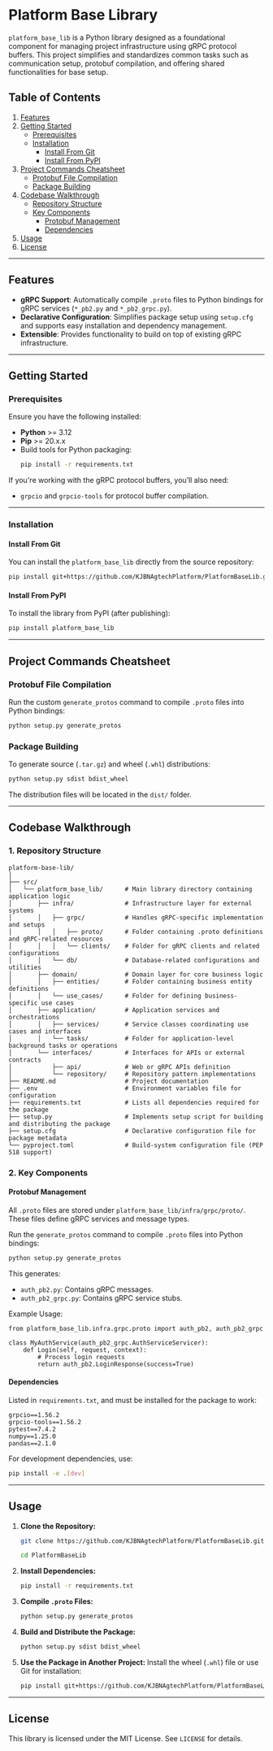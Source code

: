 # **Platform Base Library**

`platform_base_lib` is a Python library designed as a foundational component for managing project infrastructure using gRPC protocol buffers. This project simplifies and standardizes common tasks such as communication setup, protobuf compilation, and offering shared functionalities for base setup.

## Table of Contents

1. [Features](#features)
2. [Getting Started](#getting-started)
   - [Prerequisites](#prerequisites)
   - [Installation](#installation)
      - [Install From Git](#install-from-git)
      - [Install From PyPI](#install-from-pypi)
3. [Project Commands Cheatsheet](#project-commands-cheatsheet)
   - [Protobuf File Compilation](#protobuf-file-compilation)
   - [Package Building](#package-building)
4. [Codebase Walkthrough](#codebase-walkthrough)
   - [Repository Structure](#1-repository-structure)
   - [Key Components](#2-key-components)
      - [Protobuf Management](#protobuf-management)
      - [Dependencies](#dependencies)
5. [Usage](#usage)
6. [License](#license)

---

## **Features**
- **gRPC Support**: Automatically compile `.proto` files to Python bindings for gRPC services (`*_pb2.py` and `*_pb2_grpc.py`).
- **Declarative Configuration**: Simplifies package setup using `setup.cfg` and supports easy installation and dependency management.
- **Extensible**: Provides functionality to build on top of existing gRPC infrastructure.

---



## **Getting Started**

### **Prerequisites**

Ensure you have the following installed:
- **Python** >= 3.12
- **Pip** >= 20.x.x
- Build tools for Python packaging:
  ```bash
  pip install -r requirements.txt
  ```

If you're working with the gRPC protocol buffers, you’ll also need:
- `grpcio` and `grpcio-tools` for protocol buffer compilation.

---

### **Installation**

#### **Install From Git**
You can install the `platform_base_lib` directly from the source repository:
```bash
pip install git+https://github.com/KJBNAgtechPlatform/PlatformBaseLib.git@main#egg=platform_base_lib

```

#### **Install From PyPI**
To install the library from PyPI (after publishing):
```bash
pip install platform_base_lib
```

---

## **Project Commands Cheatsheet**

### **Protobuf File Compilation**
Run the custom `generate_protos` command to compile `.proto` files into Python bindings:
```bash
python setup.py generate_protos
```

### **Package Building**
To generate source (`.tar.gz`) and wheel (`.whl`) distributions:
```bash
python setup.py sdist bdist_wheel
```
The distribution files will be located in the `dist/` folder.

---

## **Codebase Walkthrough**

### **1. Repository Structure**

```plaintext
platform-base-lib/
│
├── src/                        
│   └── platform_base_lib/      # Main library directory containing application logic
│       ├── infra/              # Infrastructure layer for external systems
│       │   ├── grpc/           # Handles gRPC-specific implementation and setups
│       │   │   ├── proto/      # Folder containing .proto definitions and gRPC-related resources
│       │   │   └── clients/    # Folder for gRPC clients and related configurations
│       │   └── db/             # Database-related configurations and utilities
│       ├── domain/             # Domain layer for core business logic
│       │   ├── entities/       # Folder containing business entity definitions
│       │   └── use_cases/      # Folder for defining business-specific use cases
│       ├── application/        # Application services and orchestrations
│       │   ├── services/       # Service classes coordinating use cases and interfaces
│       │   └── tasks/          # Folder for application-level background tasks or operations
│       └── interfaces/         # Interfaces for APIs or external contracts
│           ├── api/            # Web or gRPC APIs definition
│           └── repository/     # Repository pattern implementations
├── README.md                   # Project documentation
├── .env                        # Environment variables file for configuration
├── requirements.txt            # Lists all dependencies required for the package
├── setup.py                    # Implements setup script for building and distributing the package
├── setup.cfg                   # Declarative configuration file for package metadata
└── pyproject.toml              # Build-system configuration file (PEP 518 support)
```

### **2. Key Components**

#### **Protobuf Management**
All `.proto` files are stored under `platform_base_lib/infra/grpc/proto/`. These files define gRPC services and message types.

Run the `generate_protos` command to compile `.proto` files into Python bindings:
```bash
python setup.py generate_protos
```
This generates:
- `auth_pb2.py`: Contains gRPC messages.
- `auth_pb2_grpc.py`: Contains gRPC service stubs.

Example Usage:
```
from platform_base_lib.infra.grpc.proto import auth_pb2, auth_pb2_grpc

class MyAuthService(auth_pb2_grpc.AuthServiceServicer):
    def Login(self, request, context):
        # Process login requests
        return auth_pb2.LoginResponse(success=True)
```

#### **Dependencies**
Listed in `requirements.txt`, and must be installed for the package to work:
```plaintext
grpcio==1.56.2
grpcio-tools==1.56.2
pytest==7.4.2
numpy==1.25.0
pandas==2.1.0
```

For development dependencies, use:
```bash
pip install -e .[dev]
```

---

## **Usage**

1. **Clone the Repository:**
   ```bash
   git clone https://github.com/KJBNAgtechPlatform/PlatformBaseLib.git

   cd PlatformBaseLib
   ```

2. **Install Dependencies:**
   ```bash
   pip install -r requirements.txt
   ```

3. **Compile `.proto` Files:**
   ```bash
   python setup.py generate_protos
   ```

4. **Build and Distribute the Package:**
   ```bash
   python setup.py sdist bdist_wheel
   ```

5. **Use the Package in Another Project:**
   Install the wheel (`.whl`) file or use Git for installation:
   ```bash
   pip install git+https://github.com/KJBNAgtechPlatform/PlatformBaseLib.git@main#egg=platform_base_lib
   ```

---

## **License**

This library is licensed under the MIT License. See `LICENSE` for details.